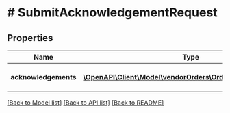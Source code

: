 # # SubmitAcknowledgementRequest

## Properties

Name | Type | Description | Notes
------------ | ------------- | ------------- | -------------
**acknowledgements** | [**\OpenAPI\Client\Model\vendorOrders\OrderAcknowledgement[]**](OrderAcknowledgement.md) | An array of order acknowledgements to be submitted. | [optional]

[[Back to Model list]](../../README.md#models) [[Back to API list]](../../README.md#endpoints) [[Back to README]](../../README.md)
